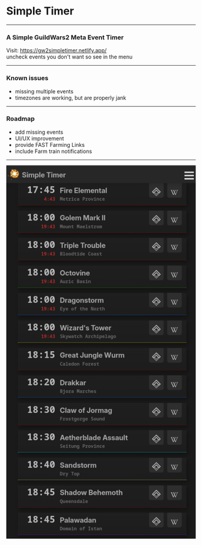 # Simple Timer

---

### A Simple GuildWars2 Meta Event Timer

Visit: https://gw2simpletimer.netlify.app/  
uncheck events you don't want so see in the menu



---

### Known issues

- missing multiple events
- timezones are working, but are properly jank



---

### Roadmap
- add missing events
- UI/UX improvement
- provide FAST Farming Links
- include Farm train notifications

---

![screenshot.png](/app/img/Screenshot.png)